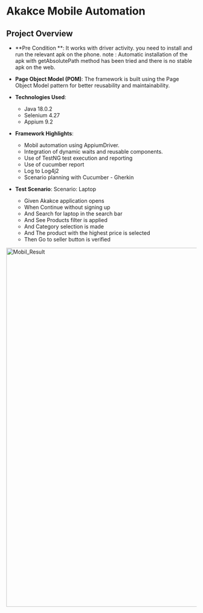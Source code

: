 # Akakce Mobile Automation
## Project Overview
- **Pre Condition **: It works with driver activity. you need to install and run the relevant apk on the phone.
  note : Automatic installation of the apk with getAbsolutePath method has been tried and there is no stable apk on the web.
- **Page Object Model (POM)**: The framework is built using the Page Object Model pattern for better reusability and maintainability.
- **Technologies Used**:
  - Java 18.0.2
  - Selenium 4.27
  - Appium 9.2
- **Framework Highlights**:
  - Mobil automation using AppiumDriver.
  - Integration of dynamic waits and reusable components.
  - Use of TestNG  test execution and reporting
  - Use of cucumber report
  - Log to Log4j2
  - Scenario planning with Cucumber - Gherkin
    
- **Test Scenario**:
   Scenario: Laptop
   - Given Akakce application opens
   - When  Continue without signing up
   - And   Search for laptop in the search bar
   - And   See Products filter is applied
   - And   Category selection is made
   - And   The product with the highest price is selected
   - Then  Go to seller button is verified
    


   
<img width="949" alt="Mobil_Result" src="https://github.com/user-attachments/assets/57107870-c112-414d-a186-1514038f1b48" />


